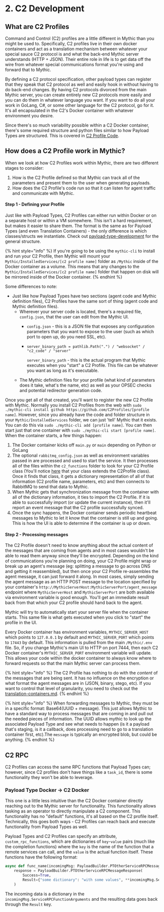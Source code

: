 # 2. C2 Development

## What are C2 Profiles

Command and Control (C2) profiles are a little different in Mythic than you might be used to. Specifically, C2 profiles live in their own docker containers and act as a translation mechanism between whatever your special sauce C2 protocol is and what the back-end Mythic server understands (HTTP + JSON). Their entire role in life is to get data off the wire from whatever special communications format you're using and forward that to Mythic.

By defining a C2 protocol specification, other payload types can register that they speak that C2 protocol as well and easily hook in without having to do back-end changes. By having C2 protocols divorced from the main Mythic server, you can create entirely new C2 protocols more easily and you can do them in whatever language you want. If you want to do all your work in GoLang, C#, or some other language for the C2 protocol, go for it. It's all encapsulated in the C2's Docker container with whatever environment you desire.

Since there's so much variability possible within a C2 Docker container, there's some required structure and python files similar to how Payload Types are structured. This is covered in [C2 Profile Code](broken-reference).

## How does a C2 Profile work in Mythic?

When we look at how C2 Profiles work within Mythic, there are two different stages to consider:

1. How is the C2 Profile defined so that Mythic can track all of the parameters and present them to the user when generating payloads.
2. How does the C2 Profile's code run so that it can listen for agent traffic and communicate with Mythic.

#### Step 1 - Defining your Profile

Just like with Payload Types, C2 Profiles can either run within Docker or on a separate host or within a VM somewhere. This isn't a hard requirement, but makes it easier to share them. The format is the same as for Payload Types (and even Translation Containers) - the only difference is which classes/structs we instantiate. Check out [payload-type-development](../payload-type-development/ "mention") for the general structure.

{% hint style="info" %}
If you're going to be using the `mythic-cli` to install and run your C2 Profile, then Mythic will mount your `Mythic/InstalledServices/[c2 profile name]` folder as `/Mythic` inside of the Docker container as a volume. This means that any changes to the `Mythic/InstalledServices/[c2 profile name]` folder that happen on disk will be mirrored inside of the Docker container.
{% endhint %}

Some differences to note:

* Just like how Payload Types have two sections (agent code and Mythic definition files), C2 Profiles have the same sort of thing (agent code and Mythic definition files).
  * Wherever your server code is located, there's a required file, `config.json`, that the user can edit from the Mythic UI.&#x20;
    * `config.json` - this is a JSON file that exposes any configuration parameters that you want to expose to the user (such as which port to open up, do you need SSL, etc).
    *   ```
        server_binary_path = pathlib.Path(".") / "websocket" / "c2_code" / "server"
        ```

        `server_binary_path` - this is the actual program that Mythic executes when you "start" a C2 Profile. This file can be whatever you want as long as it's executable.
  * The Mythic definition files for your profile (what kind of parameters does it take, what's the name, etc) as well as your OPSEC checks and potential redirector generation code.

Once you get all of that created, you'll want to register the new C2 Profile with Mythic. Normally you install C2 Profiles from the web with `sudo ./mythic-cli install github https://github.com/C2Profiles/[profile name]`. However, since you already have the code and folder structure in your `Mythic/InstalledServices` folder, we can just 'tell' Mythic that it exists. You can do this via `sudo ./mythic-cli add [profile name]`.  You can then start just that one container with `sudo ./mythic-cli start [profile name]`.  When the container starts, a few things happen:

1. The Docker container kicks off `main.py` or `main` depending on Python or GoLang
2. The optional `rabbitmq_config.json` as well as environment variables passed in are processed and used to start the service. It then processes all of the files within the `c2_functions` folder to look for your C2 Profile class (You'll notice [here](https://github.com/its-a-feature/Mythic/blob/master/Example\_C2\_Profile/mythic/c2\_functions/HTTP.py#L4) that your class extends the C2Profile class). Once it finds that class, it gets a dictionary representation of all of that information (C2 profile name, parameters, etc) and then connects to RabbitMQ to send that data to Mythic.&#x20;
3. When Mythic gets that synchronization message from the container with all of the dictionary information, it ties to import the C2 Profile. If it is able to successfully import (or update the current instance), then it'll report an event message that the C2 profile successfully synced.
4. Once the sync happens, the Docker container sends periodic heartbeat messages to Mythic to let it know that the container is still up and going. This is how the UI is able to determine if the container is up or down.

#### Step 2 - Processing messages

The C2 Profile doesn't need to know anything about the actual content of the messages that are coming from agents and in most cases wouldn't be able to read them anyway since they'll be encrypted. Depending on the kind of communications you're planning on doing, your C2 Profile might wrap or break up an agent's message (eg: splitting a message to go across DNS and getting it reassembled), but then once your C2 Profile re-assembles the agent message, it can just forward it along. In most cases, simply sending the agent message as an HTTP POST message to the location specified by your container's `http://MythicServerHost:MythicServerPort/agent_message` endpoint where `MythicServerHost` and `MythicServerPort` are both available via environment variable is good enough. You'll get an immediate result back from that which your C2 profile should hand back to the agent.

Mythic will try to automatically start your server file when the container starts. This same file is what gets executed when you click to "start" the profile in the UI.&#x20;

Every Docker container has environment variables, `MYTHIC_SERVER_HOST` which points to `127.0.0.1` by default and `MYTHIC_SERVER_PORT` which points to `17443` by default. This information is pulled from the main `/Mythic/.env` file. So, if you change Mythic's main UI to HTTP on port 7444, then each C2 Docker container's `MYTHIC_SERVER_PORT` environment variable will update. This allows your code within the docker container to always know where to forward requests so that the main Mythic server can process them.

{% hint style="info" %}
The C2 Profile has nothing to do with the _content_ of the messages that are being sent. It has no influence on the encryption or what format the agent messages are in (JSON, binary, stego, etc). If you want to control that level of granularity, you need to check out the [translation-containers.md](../payload-type-development/translation-containers.md "mention").&#x20;
{% endhint %}

{% hint style="info" %}
When forwarding messages to Mythic, they must be in a specific format: Base64(UUID + message). This just allows Mythic to have a standard way to process messages that are coming in and pull out the needed pieces of information. The UUID allows mythic to look up the associated Payload Type and see what needs to happen (is it a payload that's staging, is it a callback, does processing need to go to a translation container first, etc).The `message` is typically an encrypted blob, but could be anything.
{% endhint %}

## C2 RPC

C2 Profiles can access the same RPC functions that Payload Types can; however, since C2 profiles don't have things like a `task_id`, there is some functionality they won't be able to leverage.&#x20;

### Payload Type Docker -> C2 Docker

This one is a little less intuitive than the C2 Docker container directly reaching out to the Mythic server for functionality. This functionality allows tasking as an operator to directly manipulate a C2 component. This functionality has no "default" functions, it's all based on the C2 profile itself. Technically, this goes both ways - C2 Profiles can reach back and execute functionality from Payload Types as well.

Payload Types and C2 Profiles can specify an attribute, `custom_rpc_functions`, which are dictionaries of `key`-`value` pairs (much like the completion functions) where the `key` is the name of the function that a remote services can call, and the `value` is the actual function itself. These functions have the following format:

```python
async def func_name(incomingMsg: PayloadBuilder.PTOtherServiceRPCMessage) -> PayloadBuilder.PTOtherServiceRPCMessageResponse:
    response = PayloadBuilder.PTOtherServiceRPCMessageResponse(
        Success=True,
        Result={"some dictionary": "with some values", **incomingMsg.ServiceRPCFunctionArguments}
    )
```

The incoming data is a dictionary in the `incomingMsg.ServiceRPCFunctionArguments` and the resulting data goes back through the `Result` key.
